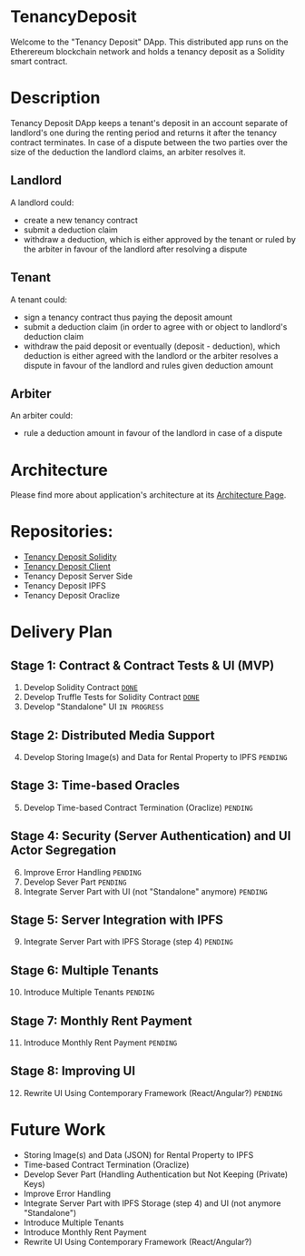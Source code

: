 # TenancyDeposit
Welcome to the "Tenancy Deposit" DApp. This distributed app runs on the Etherereum blockchain network and holds a tenancy deposit as a Solidity smart contract.

# Description
Tenancy Deposit DApp keeps a tenant's deposit in an account separate of landlord's one during the renting period and returns it after the tenancy contract terminates.
In case of a dispute between the two parties over the size of the deduction the landlord claims, an arbiter resolves it.

## Landlord
A landlord could:
* create a new tenancy contract
* submit a deduction claim
* withdraw a deduction, which is either approved by the tenant or ruled by the arbiter in favour of the landlord after resolving a dispute

## Tenant
A tenant could:
* sign a tenancy contract thus paying the deposit amount
* submit a deduction claim (in order to agree with or object to landlord's deduction claim
* withdraw the paid deposit or eventually (deposit - deduction), which deduction is either agreed with the landlord or the arbiter resolves a dispute in favour of the landlord and rules given deduction amount

## Arbiter
An arbiter could:
* rule a deduction amount in favour of the landlord in case of a dispute</li>

# Architecture
Please find more about application's architecture at its [Architecture Page](Architecture.md).

# Repositories:
* [Tenancy Deposit Solidity](https://github.com/nvasilev/tenancy-deposit-sol)
* [Tenancy Deposit Client](https://github.com/nvasilev/tenancy-deposit-client)
* Tenancy Deposit Server Side
* Tenancy Deposit IPFS
* Tenancy Deposit Oraclize

# Delivery Plan
## Stage 1: Contract & Contract Tests & UI (MVP)
1. Develop Solidity Contract [`DONE`](https://github.com/nvasilev/tenancy-deposit-sol/blob/master/contracts/TenancyDeposit.sol)
2. Develop Truffle Tests for Solidity Contract [`DONE`](https://github.com/nvasilev/tenancy-deposit-sol/blob/master/test/TestTenancyDeposit.js)
3. Develop "Standalone" UI `IN PROGRESS`
## Stage 2: Distributed Media Support
4. Develop Storing Image(s) and Data for Rental Property to IPFS `PENDING`
## Stage 3: Time-based Oracles
5. Develop Time-based Contract Termination (Oraclize) `PENDING`
## Stage 4: Security (Server Authentication) and UI Actor Segregation
6. Improve Error Handling `PENDING`
7. Develop Sever Part `PENDING`
8. Integrate Server Part with UI (not "Standalone" anymore) `PENDING`
## Stage 5: Server Integration with IPFS
9. Integrate Server Part with IPFS Storage (step 4) `PENDING`
## Stage 6: Multiple Tenants
10. Introduce Multiple Tenants `PENDING`
## Stage 7: Monthly Rent Payment
11. Introduce Monthly Rent Payment `PENDING`
## Stage 8: Improving UI
12. Rewrite UI Using Contemporary Framework (React/Angular?) `PENDING`

# Future Work
* Storing Image(s) and Data (JSON) for Rental Property to IPFS
* Time-based Contract Termination (Oraclize)
* Develop Sever Part (Handling Authentication but Not Keeping (Private) Keys)
* Improve Error Handling
* Integrate Server Part with IPFS Storage (step 4) and UI (not anymore "Standalone")
* Introduce Multiple Tenants
* Introduce Monthly Rent Payment
* Rewrite UI Using Contemporary Framework (React/Angular?)
